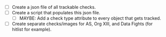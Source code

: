 - [ ] Create a json file of all trackable checks.
- [ ] Create a script that populates this json file.
	- [ ] MAYBE: Add a check type attribute to every object that gets tracked.
- [ ] Create separate checks/images for AS, Org XIII, and Data Fights (for hitlist for example).